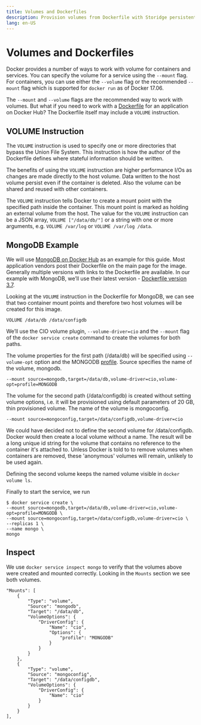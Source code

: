 ```yaml
---
title: Volumes and Dockerfiles
description: Provision volumes from Dockerfile with Storidge persistent storage
lang: en-US
---
```


# Volumes and Dockerfiles

Docker provides a number of ways to work with volume for containers and services. You can specify the volume for a service using the `--mount` flag. For containers, you can use either the `--volume` flag or the recommended `--mount` flag which is supported for `docker run` as of Docker 17.06.

The `--mount` and `--volume` flags are the recommended way to work with volumes. But what if you need to work with a [Dockerfile](https://docs.docker.com/engine/reference/builder/#usage) for an application on Docker Hub? The Dockerfile itself may include a `VOLUME` instruction.

## VOLUME Instruction

The `VOLUME` instruction is used to specify one or more directories that bypass the Union File System. This instruction is how the author of the Dockerfile defines where stateful information should be written.

The benefits of using the `VOLUME` instruction are higher performance I/Os as changes are made directly to the host volume. Data written to the host volume persist even if the container is deleted. Also the volume can be shared and reused with other containers.

The `VOLUME` instruction tells Docker to create a mount point with the specified path inside the container. This mount point is marked as holding an external volume from the host. The value for the `VOLUME` instruction can be a JSON array, `VOLUME ["/data/db/"]` or a string with one or more arguments, e.g. `VOLUME /var/log` or `VOLUME /var/log /data`.

## **MongoDB Example**

We will use [MongoDB on Docker Hub](https://hub.docker.com/_/mongo/) as an example for this guide. Most application vendors post their Dockerfile on the main page for the image. Generally multiple versions with links to the Dockerfile are available. In our example with MongoDB, we’ll use their latest version - [Dockerfile version 3.7](https://github.com/docker-library/mongo/blob/5ad7b10217359104c1870d2d79bcb6498bf76b70/3.7/Dockerfile).

Looking at the `VOLUME` instruction in the Dockerfile for MongoDB, we can see that two container mount points and therefore two host volumes will be created for this image.

```
VOLUME /data/db /data/configdb
```

We’ll use the CIO volume plugin, `--volume-driver=cio` and the `--mount` flag of the `docker service create` command to create the volumes for both paths.

The volume properties for the first path (/data/db) will be specified using `--volume-opt` option and the MONGODB [profile](http://storidge.com/docs/profiles/). Source specifies the name of the volume, mongodb.

```
--mount source=mongodb,target=/data/db,volume-driver=cio,volume-opt=profile=MONGODB
```

The volume for the second path (/data/configdb) is created without setting volume options, i.e. it will be provisioned using default parameters of 20 GB, thin provisioned volume. The name of the volume is mongoconfig.

```
--mount source=mongoconfig,target=/data/configdb,volume-driver=cio
```

We could have decided not to define the second volume for /data/configdb. Docker would then create a local volume without a name. The result will be a long unique id string for the volume that contains no reference to the container it's attached to. Unless Docker is told to to remove volumes when containers are removed, these 'anonymous' volumes will remain, unlikely to be used again.

Defining the second volume keeps the named volume visible in `docker volume ls`.

Finally to start the service, we run

```
$ docker service create \
--mount source=mongodb,target=/data/db,volume-driver=cio,volume-opt=profile=MONGODB \
--mount source=mongoconfig,target=/data/configdb,volume-driver=cio \
--replicas 1 \
--name mongo \
mongo
```

## **Inspect**

We use `docker service inspect mongo` to verify that the volumes above were created and mounted correctly. Looking in the `Mounts` section we see both volumes.

```
"Mounts": [
    {
        "Type": "volume",
        "Source": "mongodb",
        "Target": "/data/db",
        "VolumeOptions": {
            "DriverConfig": {
                "Name": "cio",
                "Options": {
                    "profile": "MONGODB"
                }
            }
        }
    },
    {
        "Type": "volume",
        "Source": "mongoconfig",
        "Target": "/data/configdb",
        "VolumeOptions": {
            "DriverConfig": {
                "Name": "cio"
            }
        }
    }
],
```
